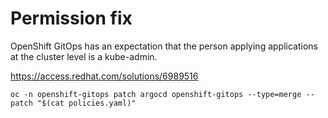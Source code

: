 # Permission fix
OpenShift GitOps has an expectation that the person applying applications at the cluster level is a kube-admin.

https://access.redhat.com/solutions/6989516


```
oc -n openshift-gitops patch argocd openshift-gitops --type=merge --patch "$(cat policies.yaml)"
```
